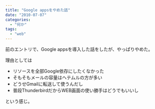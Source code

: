 ```yaml
---
title: "Google appsをやめた話"
date: "2010-07-07"
categories: 
  - "何か"
tags: 
  - "web"
---
```


前のエントリで、Google appsを導入した話をしたが、やっぱりやめた。

理由としては

- リソースを全部Google依存にしたくなかった
- そもそもメールの容量はヘテムルの方が多い
- どうせGmailに転送して使うんだし
- 普段ThunderbirdだからWEB画面の使い勝手はどうでもいいし

という感じ。
